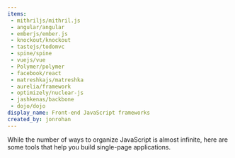 ```yaml
---
items:
 - mithriljs/mithril.js
 - angular/angular
 - emberjs/ember.js
 - knockout/knockout
 - tastejs/todomvc
 - spine/spine
 - vuejs/vue
 - Polymer/polymer
 - facebook/react
 - matreshkajs/matreshka
 - aurelia/framework
 - optimizely/nuclear-js
 - jashkenas/backbone
 - dojo/dojo
display_name: Front-end JavaScript frameworks
created_by: jonrohan
---
```

While the number of ways to organize JavaScript is almost infinite, here are some tools that help you build single-page applications.
